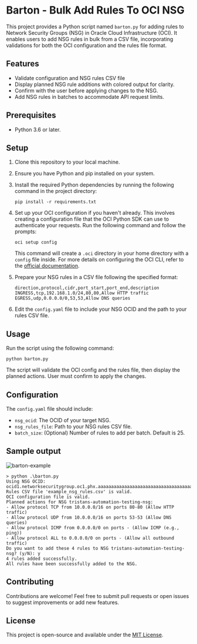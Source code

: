 # Barton - Bulk Add Rules To OCI NSG

This project provides a Python script named `barton.py` for adding rules to Network Security Groups (NSG) in Oracle Cloud Infrastructure (OCI). It enables users to add NSG rules in bulk from a CSV file, incorporating validations for both the OCI configuration and the rules file format.

## Features

- Validate configuration and NSG rules CSV file
- Display planned NSG rule additions with colored output for clarity.
- Confirm with the user before applying changes to the NSG.
- Add NSG rules in batches to accommodate API request limits.

## Prerequisites

- Python 3.6 or later.

## Setup

1. Clone this repository to your local machine.

2. Ensure you have Python and pip installed on your system.

3. Install the required Python dependencies by running the following command in the project directory:

   ```
   pip install -r requirements.txt
   ```

4. Set up your OCI configuration if you haven't already. This involves creating a configuration file that the OCI Python SDK can use to authenticate your requests. Run the following command and follow the prompts:

   ```
   oci setup config
   ```

   This command will create a `.oci` directory in your home directory with a `config` file inside. For more details on configuring the OCI CLI, refer to the [official documentation](https://docs.oracle.com/en-us/iaas/Content/API/Concepts/sdkconfig.htm).

5. Prepare your NSG rules in a CSV file following the specified format:

   ```
   direction,protocol,cidr,port_start,port_end,description
   INGRESS,tcp,192.168.1.0/24,80,80,Allow HTTP traffic
   EGRESS,udp,0.0.0.0/0,53,53,Allow DNS queries
   ```

6. Edit the `config.yaml` file to include your NSG OCID and the path to your rules CSV file.

## Usage

Run the script using the following command:

```
python barton.py
```

The script will validate the OCI config and the rules file, then display the planned actions. User must confirm to apply the changes.

## Configuration

The `config.yaml` file should include:

- `nsg_ocid`: The OCID of your target NSG.
- `nsg_rules_file`: Path to your NSG rules CSV file.
- `batch_size`: (Optional) Number of rules to add per batch. Default is 25.

## Sample output

![barton-example](https://github.com/tristanbob/barton/assets/8879811/3db992cb-d503-45d2-8c6d-3481b133cc93)

```
> python .\barton.py
Using NSG OCID: ocid1.networksecuritygroup.oc1.phx.aaaaaaaaaaaaaaaaaaaaaaaaaaaaaaaaaaaaaaaaaaaaaaaaaaaaaaaaaaaa
Rules CSV file 'example_nsg_rules.csv' is valid.
OCI configuration file is valid.
Planned actions for NSG tristans-automation-testing-nsg:
- Allow protocol TCP from 10.0.0.0/16 on ports 80-80 (Allow HTTP traffic)
- Allow protocol UDP from 10.0.0.0/16 on ports 53-53 (Allow DNS queries)
- Allow protocol ICMP from 0.0.0.0/0 on ports - (Allow ICMP (e.g., ping))
- Allow protocol ALL to 0.0.0.0/0 on ports - (Allow all outbound traffic)
Do you want to add these 4 rules to NSG tristans-automation-testing-nsg? (y/N): y
4 rules added successfully.
All rules have been successfully added to the NSG.
```

## Contributing

Contributions are welcome! Feel free to submit pull requests or open issues to suggest improvements or add new features.

## License

This project is open-source and available under the [MIT License](LICENSE).
